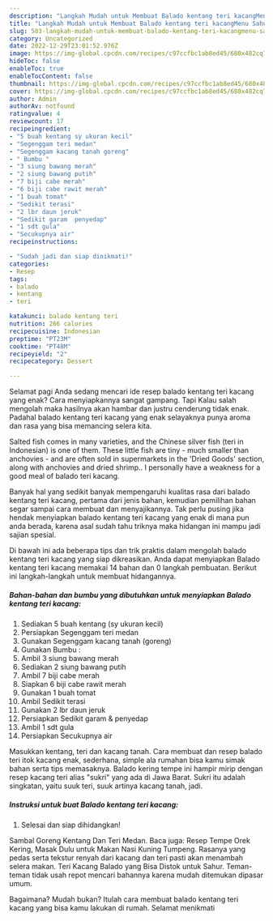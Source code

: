 ```yaml
---
description: "Langkah Mudah untuk Membuat Balado kentang teri kacangMenu Sahur"
title: "Langkah Mudah untuk Membuat Balado kentang teri kacangMenu Sahur"
slug: 503-langkah-mudah-untuk-membuat-balado-kentang-teri-kacangmenu-sahur
category: Uncategorized
date: 2022-12-29T23:01:52.976Z
image: https://img-global.cpcdn.com/recipes/c97ccfbc1ab8ed45/680x482cq70/balado-kentang-teri-kacang-foto-resep-utama.jpg
hideToc: false
enableToc: true
enableTocContent: false
thumbnail: https://img-global.cpcdn.com/recipes/c97ccfbc1ab8ed45/680x482cq70/balado-kentang-teri-kacang-foto-resep-utama.jpg
cover: https://img-global.cpcdn.com/recipes/c97ccfbc1ab8ed45/680x482cq70/balado-kentang-teri-kacang-foto-resep-utama.jpg
author: Admin
authorAv: notfound
ratingvalue: 4
reviewcount: 17
recipeingredient:
- "5 buah kentang sy ukuran kecil"
- "Segenggam teri medan"
- "Segenggam kacang tanah goreng"
- " Bumbu "
- "3 siung bawang merah"
- "2 siung bawang putih"
- "7 biji cabe merah"
- "6 biji cabe rawit merah"
- "1 buah tomat"
- "Sedikit terasi"
- "2 lbr daun jeruk"
- "Sedikit garam  penyedap"
- "1 sdt gula"
- "Secukupnya air"
recipeinstructions:

- "Sudah jadi dan siap dinikmati!"
categories:
- Resep
tags:
- balado
- kentang
- teri

katakunci: balado kentang teri 
nutrition: 266 calories
recipecuisine: Indonesian
preptime: "PT23M"
cooktime: "PT48M"
recipeyield: "2"
recipecategory: Dessert

---
```



Selamat pagi Anda sedang mencari ide resep balado kentang teri kacang yang enak? Cara menyiapkannya sangat gampang. Tapi Kalau salah mengolah maka hasilnya akan hambar dan justru cenderung tidak enak. Padahal balado kentang teri kacang yang enak selayaknya punya aroma dan rasa yang bisa memancing selera kita.


Salted fish comes in many varieties, and the Chinese silver fish (teri in Indonesian) is one of them. These little fish are tiny - much smaller than anchovies - and are often sold in supermarkets in the &#39;Dried Goods&#39; section, along with anchovies and dried shrimp.. I personally have a weakness for a good meal of balado teri kacang.

Banyak hal yang sedikit banyak mempengaruhi kualitas rasa dari balado kentang teri kacang, pertama dari jenis bahan, kemudian pemilihan bahan segar sampai cara membuat dan menyajikannya. Tak perlu pusing jika hendak menyiapkan balado kentang teri kacang yang enak di mana pun anda berada, karena asal sudah tahu triknya maka hidangan ini mampu jadi sajian spesial.


Di bawah ini ada beberapa tips dan trik praktis dalam mengolah balado kentang teri kacang yang siap dikreasikan. Anda dapat menyiapkan Balado kentang teri kacang memakai 14 bahan dan 0 langkah pembuatan. Berikut ini langkah-langkah untuk membuat hidangannya.

<!--inarticleads1-->

##### Bahan-bahan dan bumbu yang dibutuhkan untuk menyiapkan Balado kentang teri kacang:

1. Sediakan 5 buah kentang (sy ukuran kecil)
1. Persiapkan Segenggam teri medan
1. Gunakan Segenggam kacang tanah (goreng)
1. Gunakan  Bumbu :
1. Ambil 3 siung bawang merah
1. Sediakan 2 siung bawang putih
1. Ambil 7 biji cabe merah
1. Siapkan 6 biji cabe rawit merah
1. Gunakan 1 buah tomat
1. Ambil Sedikit terasi
1. Gunakan 2 lbr daun jeruk
1. Persiapkan Sedikit garam &amp; penyedap
1. Ambil 1 sdt gula
1. Persiapkan Secukupnya air


Masukkan kentang, teri dan kacang tanah. Cara membuat dan resep balado teri itok kacang enak, sederhana, simple ala rumahan bisa kamu simak bahan serta tips memasaknya. Balado kering tempe ini hampir mirip dengan resep kacang teri alias &#34;sukri&#34; yang ada di Jawa Barat. Sukri itu adalah singkatan, yaitu suuk teri, suuk artinya kacang tanah, jadi. 

<!--inarticleads2-->

##### Instruksi untuk buat Balado kentang teri kacang:


1. Selesai dan siap dihidangkan!

Sambal Goreng Kentang Dan Teri Medan. Baca juga: Resep Tempe Orek Kering, Masak Dulu untuk Makan Nasi Kuning Tumpeng. Rasanya yang pedas serta tekstur renyah dari kacang dan teri pasti akan menambah selera makan. Teri Kacang Balado yang Bisa Distok untuk Sahur. Teman-teman tidak usah repot mencari bahannya karena mudah ditemukan dipasar umum. 

Bagaimana? Mudah bukan? Itulah cara membuat balado kentang teri kacang yang bisa kamu lakukan di rumah. Selamat menikmati
